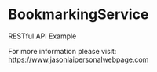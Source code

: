 # BookmarkingService
 RESTful API Example

For more information please visit: https://www.jasonlaipersonalwebpage.com
